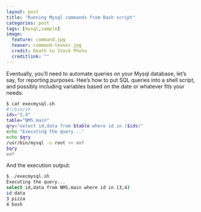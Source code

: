 ```yaml
---
layout: post
title: "Running Mysql commands from Bash script"
categories: post
tags: [mysql,sample]
image:
  feature: command.jpg
  teaser: command-teaser.jpg
  credit: Death to Stock Photo
  creditlink: ""
---
```

Eventually, you’ll need to automate queries on your Mysql database, let’s say, for reporting purposes.
Hee’s how to put SQL queries into a shell script, and possibly including variables based on the date or whatever fits your needs:

``` Bash
$ cat execmysql.sh
#!/bin/sh
ids="3,4"
table="NMS.main"
qry="select id,data from $table where id in ($ids)"
echo "Executing the query..."
echo $qry
/usr/bin/mysql -u root << eof
$qry
eof
```

And the execution output:

``` Bash
$ ./execmysql.sh
Executing the query...
select id,data from NMS.main where id in (3,4)
id data
3 pizza
4 bash
```
